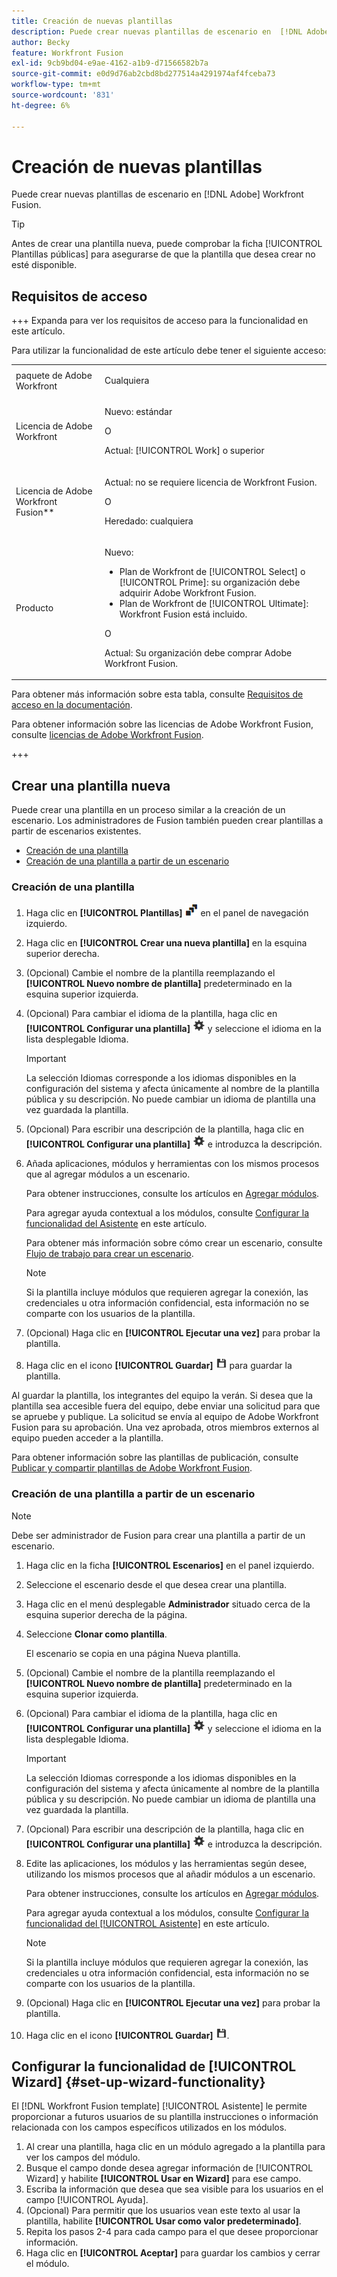 ```yaml
---
title: Creación de nuevas plantillas
description: Puede crear nuevas plantillas de escenario en  [!DNL Adobe] Workfront Fusion.
author: Becky
feature: Workfront Fusion
exl-id: 9cb9bd04-e9ae-4162-a1b9-d71566582b7a
source-git-commit: e0d9d76ab2cbd8bd277514a4291974af4fceba73
workflow-type: tm+mt
source-wordcount: '831'
ht-degree: 6%

---
```


# Creación de nuevas plantillas

Puede crear nuevas plantillas de escenario en [!DNL Adobe] Workfront Fusion.

>[!TIP]
>
>Antes de crear una plantilla nueva, puede comprobar la ficha [!UICONTROL Plantillas públicas] para asegurarse de que la plantilla que desea crear no esté disponible.

## Requisitos de acceso

+++ Expanda para ver los requisitos de acceso para la funcionalidad en este artículo.

Para utilizar la funcionalidad de este artículo debe tener el siguiente acceso:

<table style="table-layout:auto">
 <col> 
 <col> 
 <tbody> 
  <tr> 
   <td role="rowheader">paquete de Adobe Workfront</td> 
   <td> <p>Cualquiera</p> </td> 
  </tr> 
  <tr data-mc-conditions=""> 
   <td role="rowheader">Licencia de Adobe Workfront</td> 
   <td> <p>Nuevo: estándar</p><p>O</p><p>Actual: [!UICONTROL Work] o superior</p> </td> 
  </tr> 
  <tr> 
   <td role="rowheader">Licencia de Adobe Workfront Fusion**</td> 
   <td>
   <p>Actual: no se requiere licencia de Workfront Fusion.</p>
   <p>O</p>
   <p>Heredado: cualquiera </p>
   </td> 
  </tr> 
  <tr> 
   <td role="rowheader">Producto</td> 
   <td>
   <p>Nuevo:</p> <ul><li>Plan de Workfront de [!UICONTROL Select] o [!UICONTROL Prime]: su organización debe adquirir Adobe Workfront Fusion.</li><li>Plan de Workfront de [!UICONTROL Ultimate]: Workfront Fusion está incluido.</li></ul>
   <p>O</p>
   <p>Actual: Su organización debe comprar Adobe Workfront Fusion.</p>
   </td> 
  </tr>
 </tbody> 
</table>

Para obtener más información sobre esta tabla, consulte [Requisitos de acceso en la documentación](/help/workfront-fusion/references/licenses-and-roles/access-level-requirements-in-documentation.md).

Para obtener información sobre las licencias de Adobe Workfront Fusion, consulte [licencias de Adobe Workfront Fusion](/help/workfront-fusion/set-up-and-manage-workfront-fusion/licensing-operations-overview/license-automation-vs-integration.md).

+++

## Crear una plantilla nueva

Puede crear una plantilla en un proceso similar a la creación de un escenario. Los administradores de Fusion también pueden crear plantillas a partir de escenarios existentes.

* [Creación de una plantilla](#build-a-template)
* [Creación de una plantilla a partir de un escenario](#create-a-template-from-a-scenario)

### Creación de una plantilla

1. Haga clic en **[!UICONTROL Plantillas]** ![Icono de plantillas](assets/templates-icon.png) en el panel de navegación izquierdo.
1. Haga clic en **[!UICONTROL Crear una nueva plantilla]** en la esquina superior derecha.
1. (Opcional) Cambie el nombre de la plantilla reemplazando el **[!UICONTROL Nuevo nombre de plantilla]** predeterminado en la esquina superior izquierda.
1. (Opcional) Para cambiar el idioma de la plantilla, haga clic en **[!UICONTROL Configurar una plantilla]** ![Icono de configuración de escenario](assets/scenario-settings-icon.png) y seleccione el idioma en la lista desplegable Idioma.

   >[!IMPORTANT]
   >
   >La selección Idiomas corresponde a los idiomas disponibles en la configuración del sistema y afecta únicamente al nombre de la plantilla pública y su descripción. No puede cambiar un idioma de plantilla una vez guardada la plantilla.

1. (Opcional) Para escribir una descripción de la plantilla, haga clic en **[!UICONTROL Configurar una plantilla]** ![icono de configuración de escenario](assets/scenario-settings-icon.png) e introduzca la descripción.
1. Añada aplicaciones, módulos y herramientas con los mismos procesos que al agregar módulos a un escenario.

   Para obtener instrucciones, consulte los artículos en [Agregar módulos](/help/workfront-fusion/create-scenarios/add-modules/add-modules-toc.md).

   Para agregar ayuda contextual a los módulos, consulte [Configurar la funcionalidad del Asistente](#set-up-wizard-functionality) en este artículo.

   Para obtener más información sobre cómo crear un escenario, consulte [Flujo de trabajo para crear un escenario](/help/workfront-fusion/create-scenarios/plan-a-scenario/create-a-scenario-workflow.md).

   >[!NOTE]
   >
   >Si la plantilla incluye módulos que requieren agregar la conexión, las credenciales u otra información confidencial, esta información no se comparte con los usuarios de la plantilla.

1. (Opcional) Haga clic en **[!UICONTROL Ejecutar una vez]** para probar la plantilla.
1. Haga clic en el icono **[!UICONTROL Guardar]** ![Guardar icono](assets/save-icon.png) para guardar la plantilla.

Al guardar la plantilla, los integrantes del equipo la verán. Si desea que la plantilla sea accesible fuera del equipo, debe enviar una solicitud para que se apruebe y publique. La solicitud se envía al equipo de Adobe Workfront Fusion para su aprobación. Una vez aprobada, otros miembros externos al equipo pueden acceder a la plantilla.

Para obtener información sobre las plantillas de publicación, consulte [Publicar y compartir plantillas de Adobe Workfront Fusion](/help/workfront-fusion/create-and-manage-templates/publish-and-share-fusion-templates.md).

### Creación de una plantilla a partir de un escenario

>[!NOTE]
>
>Debe ser administrador de Fusion para crear una plantilla a partir de un escenario.

1. Haga clic en la ficha **[!UICONTROL Escenarios]** en el panel izquierdo.
1. Seleccione el escenario desde el que desea crear una plantilla.
1. Haga clic en el menú desplegable **Administrador** situado cerca de la esquina superior derecha de la página.
1. Seleccione **Clonar como plantilla**.

   El escenario se copia en una página Nueva plantilla.
1. (Opcional) Cambie el nombre de la plantilla reemplazando el **[!UICONTROL Nuevo nombre de plantilla]** predeterminado en la esquina superior izquierda.
1. (Opcional) Para cambiar el idioma de la plantilla, haga clic en **[!UICONTROL Configurar una plantilla]** ![Icono de configuración de escenario](assets/scenario-settings-icon.png) y seleccione el idioma en la lista desplegable Idioma.

   >[!IMPORTANT]
   >
   >La selección Idiomas corresponde a los idiomas disponibles en la configuración del sistema y afecta únicamente al nombre de la plantilla pública y su descripción. No puede cambiar un idioma de plantilla una vez guardada la plantilla.

1. (Opcional) Para escribir una descripción de la plantilla, haga clic en **[!UICONTROL Configurar una plantilla]** ![icono de configuración de escenario](assets/scenario-settings-icon.png) e introduzca la descripción.
1. Edite las aplicaciones, los módulos y las herramientas según desee, utilizando los mismos procesos que al añadir módulos a un escenario.

   Para obtener instrucciones, consulte los artículos en [Agregar módulos](/help/workfront-fusion/create-scenarios/add-modules/add-modules-toc.md).

   Para agregar ayuda contextual a los módulos, consulte [Configurar la funcionalidad del [!UICONTROL Asistente]](#set-up-wizard-functionality) en este artículo.

   >[!NOTE]
   >
   >Si la plantilla incluye módulos que requieren agregar la conexión, las credenciales u otra información confidencial, esta información no se comparte con los usuarios de la plantilla.

1. (Opcional) Haga clic en **[!UICONTROL Ejecutar una vez]** para probar la plantilla.
1. Haga clic en el icono **[!UICONTROL Guardar]** ![Guardar icono](assets/save-icon.png).

## Configurar la funcionalidad de [!UICONTROL Wizard] {#set-up-wizard-functionality}

El [!DNL Workfront Fusion template] [!UICONTROL Asistente] le permite proporcionar a futuros usuarios de su plantilla instrucciones o información relacionada con los campos específicos utilizados en los módulos.

1. Al crear una plantilla, haga clic en un módulo agregado a la plantilla para ver los campos del módulo.
1. Busque el campo donde desea agregar información de [!UICONTROL Wizard] y habilite **[!UICONTROL Usar en Wizard]** para ese campo.
1. Escriba la información que desea que sea visible para los usuarios en el campo [!UICONTROL Ayuda].
1. (Opcional) Para permitir que los usuarios vean este texto al usar la plantilla, habilite **[!UICONTROL Usar como valor predeterminado]**.
1. Repita los pasos 2-4 para cada campo para el que desee proporcionar información.
1. Haga clic en **[!UICONTROL Aceptar]** para guardar los cambios y cerrar el módulo.
